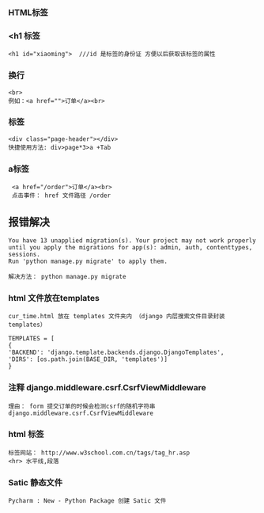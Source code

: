 ### HTML标签

###  <h1 标签
```
<h1 id="xiaoming">  ///id 是标签的身份证 方便以后获取该标签的属性
```
### 
### 换行
```
<br>
例如：<a href="">订单</a><br>
```
### <div> 标签
```
<div class="page-header"></div>
快捷使用方法: div>page*3>a +Tab
```
### a标签
```
 <a href="/order">订单</a><br>
 点击事件： href 文件路径 /order
```



## 报错解决
```
You have 13 unapplied migration(s). Your project may not work properly until you apply the migrations for app(s): admin, auth, contenttypes, sessions.
Run 'python manage.py migrate' to apply them.

解决方法： python manage.py migrate
```
### html 文件放在templates
```
cur_time.html 放在 templates 文件夹内 （django 内层搜索文件目录封装templates）

TEMPLATES = [
{
'BACKEND': 'django.template.backends.django.DjangoTemplates',
'DIRS': [os.path.join(BASE_DIR, 'templates')]
}
```

###  注释 django.middleware.csrf.CsrfViewMiddleware
```
理由： form 提交订单的时候会检测csrf的随机字符串
django.middleware.csrf.CsrfViewMiddleware
```

### html 标签
```
标签网站： http://www.w3school.com.cn/tags/tag_hr.asp
<hr> 水平线,段落 

```
###  Satic 静态文件
```
Pycharm : New - Python Package 创建 Satic 文件
```

